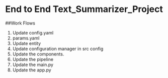 # End to End Text_Summarizer_Project

##Work Flows

1. Update config.yaml
2.  params.yaml
3. Update entity
4. Update configuration manager in src config
5. Update the components.
6. Update the pipeline
7. Update the main.py
8. Update the app.py
